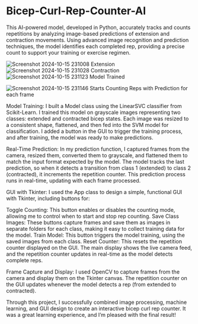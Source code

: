 # Bicep-Curl-Rep-Counter-AI
This AI-powered model, developed in Python, accurately tracks and counts repetitions by analyzing image-based predictions of extension and contraction movements. Using advanced image recognition and prediction techniques, the model identifies each completed rep, providing a precise count to support your training or exercise regimen.

![Screenshot 2024-10-15 231008](https://github.com/user-attachments/assets/96fb21d8-3f42-4510-a4d2-0f8975d7099e)
Extension
![Screenshot 2024-10-15 231028](https://github.com/user-attachments/assets/62b671b0-5438-4014-abd1-38c821ffe61d)
Contraction
![Screenshot 2024-10-15 231123](https://github.com/user-attachments/assets/fcf359a9-15cd-4619-9527-33ed7bfce9c6)
Model Trained

![Screenshot 2024-10-15 231146](https://github.com/user-attachments/assets/429fed59-533f-4127-b91b-7cd23edc4daf)
Starts Counting Reps with Prediction for each frame

Model Training: I built a Model class using the LinearSVC classifier from Scikit-Learn. I trained this model on grayscale images representing two classes: extended and contracted bicep states. Each image was resized to a consistent shape, flattened, and then fed into the SVM model for classification. I added a button in the GUI to trigger the training process, and after training, the model was ready to make predictions.

Real-Time Prediction: In my prediction function, I captured frames from the camera, resized them, converted them to grayscale, and flattened them to match the input format expected by the model. The model tracks the last prediction, so when it detects a transition from class 1 (extended) to class 2 (contracted), it increments the repetition counter. This prediction process runs in real-time, updating with each frame processed.

GUI with Tkinter: I used the App class to design a simple, functional GUI with Tkinter, including buttons for:

Toggle Counting: This button enables or disables the counting mode, allowing me to control when to start and stop rep counting.
Save Class Images: These buttons capture frames and save them as images in separate folders for each class, making it easy to collect training data for the model.
Train Model: This button triggers the model training, using the saved images from each class.
Reset Counter: This resets the repetition counter displayed on the GUI.
The main display shows the live camera feed, and the repetition counter updates in real-time as the model detects complete reps.

Frame Capture and Display: I used OpenCV to capture frames from the camera and display them on the Tkinter canvas. The repetition counter on the GUI updates whenever the model detects a rep (from extended to contracted).

Through this project, I successfully combined image processing, machine learning, and GUI design to create an interactive bicep curl rep counter. It was a great learning experience, and I’m pleased with the final result!


